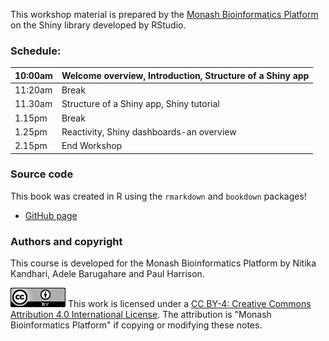 This workshop material is prepared by the [Monash Bioinformatics Platform](https://www.monash.edu/researchinfrastructure/bioinformatics) on the Shiny library developed by RStudio.

### Schedule:

| 10:00am | Welcome overview, Introduction, Structure of a Shiny app |
|---------|----------------------------------------------------------|
| 11:20am | Break                                                    |
| 11.30am | Structure of a Shiny app, Shiny tutorial                 |
| 1.15pm  | Break                                                    |
| 1.25pm  | Reactivity, Shiny dashboards-an overview                 |
| 2.15pm  | End Workshop                                             |

### Source code

This book was created in R using the `rmarkdown` and `bookdown` packages!

* [GitHub page](https://nkandhari.github.io/R-ShinyIntro-MBP/)

### Authors and copyright

This course is developed for the Monash Bioinformatics Platform by Nitika Kandhari, Adele Barugahare and Paul Harrison.

![](figs/CC-BY.png) This work is licensed under a [CC BY-4: Creative Commons Attribution 4.0 International License](http://creativecommons.org/licenses/by/4.0/). The attribution is "Monash Bioinformatics Platform" if copying or modifying these notes.
